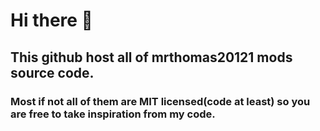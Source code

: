 # Hi there 👋
## This github host all of mrthomas20121 mods source code.
### Most if not all of them are MIT licensed(code at least) so you are free to take inspiration from my code.

